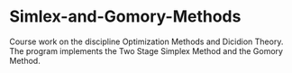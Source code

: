 # Simlex-and-Gomory-Methods
Course work on the discipline Optimization Methods and Dicidion Theory. The program implements the Two Stage Simplex Method and the Gomory Method.

